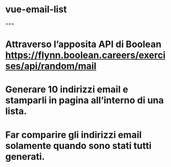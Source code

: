 # vue-email-list

===

# Attraverso l’apposita API di Boolean https://flynn.boolean.careers/exercises/api/random/mail
# Generare 10 indirizzi email e stamparli in pagina all’interno di una lista.
# Far comparire gli indirizzi email solamente quando sono stati tutti generati.